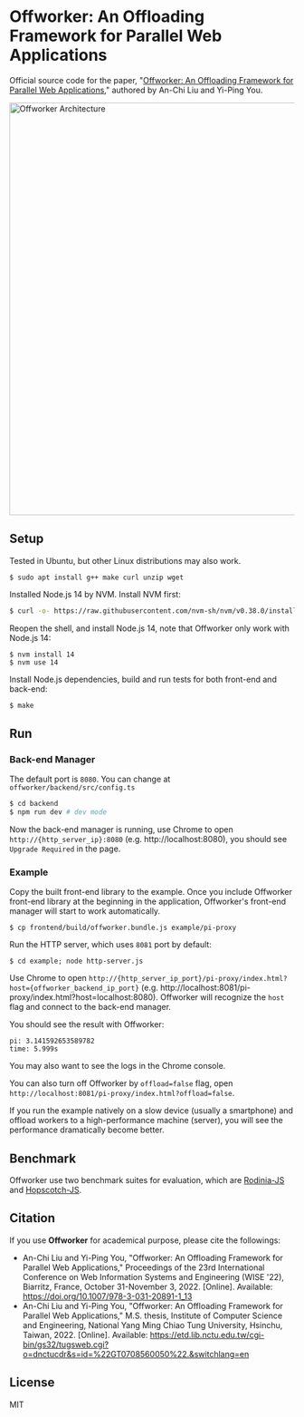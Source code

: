 # Offworker: An Offloading Framework for Parallel Web Applications

Official source code for the paper, "[Offworker: An Offloading Framework for Parallel Web Applications](#citation)," authored by An-Chi Liu and Yi-Ping You.

<img width="728" alt="Offworker Architecture" src="https://user-images.githubusercontent.com/18013815/180620872-54505fd2-eba8-446c-9f90-72bb86ddde23.png">


## Setup

Tested in Ubuntu, but other Linux distributions may also work.

```
$ sudo apt install g++ make curl unzip wget
```

Installed Node.js 14 by NVM. Install NVM first:


```sh
$ curl -o- https://raw.githubusercontent.com/nvm-sh/nvm/v0.38.0/install.sh | bash
```

Reopen the shell, and install Node.js 14, note that Offworker only work with Node.js 14:

```
$ nvm install 14
$ nvm use 14
```

Install Node.js dependencies, build and run tests for both front-end and back-end:


```sh
$ make
```

## Run

### Back-end Manager

The default port is `8080`. You can change at `offworker/backend/src/config.ts`

```sh
$ cd backend
$ npm run dev # dev mode
```
    
Now the back-end manager is running, use Chrome to open `http://{http_server_ip}:8080` (e.g. http://localhost:8080), you should see `Upgrade Required` in the page.
    
### Example

Copy the built front-end library to the example. Once you include Offworker front-end library at the beginning in the application, Offworker's front-end manager will start to work automatically.

```
$ cp frontend/build/offworker.bundle.js example/pi-proxy
```

Run the HTTP server, which uses `8081` port by default:

```
$ cd example; node http-server.js
```

Use Chrome to open `http://{http_server_ip_port}/pi-proxy/index.html?host={offworker_backend_ip_port}` (e.g. http://localhost:8081/pi-proxy/index.html?host=localhost:8080). Offworker will recognize the `host` flag and connect to the back-end manager.

You should see the result with Offworker: 

```
pi: 3.141592653589782
time: 5.999s
```

You may also want to see the logs in the Chrome console.

You can also turn off Offworker by `offload=false` flag, open `http://localhost:8081/pi-proxy/index.html?offload=false`.

If you run the example natively on a slow device (usually a smartphone) and offload workers to a high-performance machine (server), you will see the performance dramatically become better.

## Benchmark

Offworker use two benchmark suites for evaluation, which are [Rodinia-JS](https://github.com/nycu-sslab/rodinia-js) and [Hopscotch-JS](https://github.com/nycu-sslab/hopscotch-js).

## Citation

If you use **Offworker** for academical purpose, please cite the followings:

- An-Chi Liu and Yi-Ping You, "Offworker: An Offloading Framework for Parallel Web Applications," Proceedings of the 23rd International Conference on Web Information Systems and Engineering (WISE '22), Biarritz, France, October 31-November 3, 2022. [Online]. Available: https://doi.org/10.1007/978-3-031-20891-1_13
- An-Chi Liu and Yi-Ping You, "Offworker: An Offloading Framework for Parallel Web Applications," M.S. thesis, Institute of Computer Science and Engineering, National Yang Ming Chiao Tung University, Hsinchu, Taiwan, 2022. [Online]. Available: https://etd.lib.nctu.edu.tw/cgi-bin/gs32/tugsweb.cgi?o=dnctucdr&s=id=%22GT0708560050%22.&switchlang=en

## License

MIT
